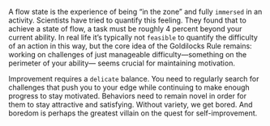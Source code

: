 A flow state is the experience of being “in the zone” and fully
`immersed` in an activity. Scientists have tried to quantify this feeling.
They found that to achieve a state of flow, a task must be roughly 4
percent beyond your current ability. In real life it’s typically not
`feasible` to quantify the difficulty of an action in this way, but the core
idea of the Goldilocks Rule remains: working on challenges of just
manageable difficulty—something on the perimeter of your ability—
seems crucial for maintaining motivation.

Improvement requires a `delicate` balance. You need to regularly
search for challenges that push you to your edge while continuing to
make enough progress to stay motivated. Behaviors need to remain
novel in order for them to stay attractive and satisfying. Without
variety, we get bored. And boredom is perhaps the greatest villain on
the quest for self-improvement.